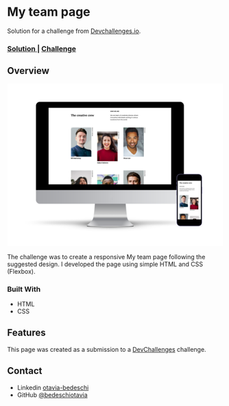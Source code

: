 <h1>My team page</h1>

<div>
   Solution for a challenge from  <a href="http://devchallenges.io" target="_blank">Devchallenges.io</a>.
</div>

<div>
  <h3>
    <a href="https://404-not-found-master-wheat.vercel.app/">
      Solution
    </a>
    <span> | </span>
    <a href="https://legacy.devchallenges.io/challenges/hhmesazsqgKXrTkYkt0U">
      Challenge
    </a>
  </h3>
</div>

<!-- OVERVIEW -->

## Overview

![mockup](https://github.com/bedeschiotavia/my-team-page-master/blob/ea16d614dbe47a1a249415438346be0dec03be9f/images/mockup-my-team-page.png)

The challenge was to create a responsive My team page following the suggested design. I developed the page using simple HTML and CSS (Flexbox).

### Built With

- HTML
- CSS

## Features


This page was created as a submission to a [DevChallenges](https://legacy.devchallenges.io/challenges/hhmesazsqgKXrTkYkt0U) challenge.


## Contact

- Linkedin [otavia-bedeschi](https://{www.linkedin.com/in/otavia-bedeschi/})
- GitHub [@bedeschiotavia](https://{https://github.com/bedeschiotavia})
